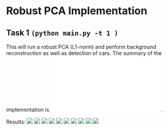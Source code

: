 # Robust PCA Implementation

## Task 1 `(python main.py -t 1 )`
This will run a robust PCA (L1-norm) and perform background reconstruction as well as detection of cars.
The summary of the implementation is ![here](./doc/pca.pdf).

Results:
![](./figs/highway_000.png)
![](./figs/highway_001.png)
![](./figs/highway_002.png)
![](./figs/highway_003.png)
![](./figs/highway_004.png)
![](./figs/highway_005.png)
![](./figs/highway_006.png)
![](./figs/highway_007.png)
![](./figs/highway_008.png)
![](./figs/highway_009.png)


